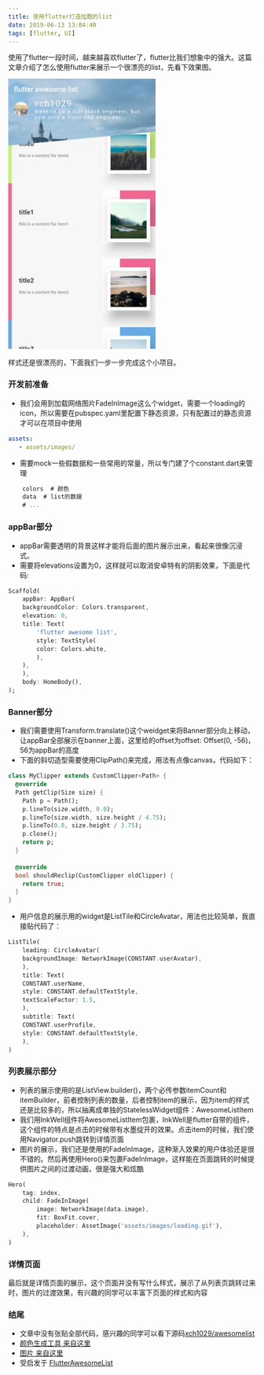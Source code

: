 ```yaml
---
title: 使用flutter打造炫酷的list
date: 2019-06-13 13:04:40
tags: [flutter, UI]
---
```


使用了flutter一段时间，越来越喜欢flutter了，flutter比我们想象中的强大。这篇文章介绍了怎么使用flutter来展示一个很漂亮的list，先看下效果图。

<img src="https://github.com/xch1029/awesomelist/blob/master/screenshot/awesomelist.jpg?raw=true" width="300">

样式还是很漂亮的，下面我们一步一步完成这个小项目。
### 开发前准备
- 我们会用到加载网络图片FadeInImage这么个widget，需要一个loading的icon，所以需要在pubspec.yaml里配置下静态资源，只有配置过的静态资源才可以在项目中使用
``` yaml
assets:
   - assets/images/
```
- 需要mock一些假数据和一些常用的常量，所以专门建了个constant.dart来管理
``` dart
    colors  # 颜色
    data  # list的数据
    # ...
```

### appBar部分
- appBar需要透明的背景这样才能将后面的图片展示出来，看起来很像沉浸式。
- 需要将elevations设置为0，这样就可以取消安卓特有的阴影效果，下面是代码:
``` dart
Scaffold(
    appBar: AppBar(
    backgroundColor: Colors.transparent,
    elevation: 0,
    title: Text(
        'flutter awesome list',
        style: TextStyle(
        color: Colors.white,
        ),
    ),
    ),
    body: HomeBody(),
);
```

### Banner部分
- 我们需要使用Transform.translate()这个weidget来将Banner部分向上移动，让appBar全部展示在banner上面，这里给的offset为offset: Offset(0, -56)，56为appBar的高度
- 下面的斜切造型需要使用ClipPath()来完成，用法有点像canvas，代码如下：
``` dart
class MyClipper extends CustomClipper<Path> {
  @override
  Path getClip(Size size) {
    Path p = Path();
    p.lineTo(size.width, 0.0);
    p.lineTo(size.width, size.height / 4.75);
    p.lineTo(0.0, size.height / 3.75);
    p.close();
    return p;
  }

  @override
  bool shouldReclip(CustomClipper oldClipper) {
    return true;
  }
}
```
- 用户信息的展示用的widget是ListTile和CircleAvatar，用法也比较简单，我直接贴代码了：
``` dart
ListTile(
    leading: CircleAvatar(
    backgroundImage: NetworkImage(CONSTANT.userAvatar),
    ),
    title: Text(
    CONSTANT.userName,
    style: CONSTANT.defaultTextStyle,
    textScaleFactor: 1.5,
    ),
    subtitle: Text(
    CONSTANT.userProfile,
    style: CONSTANT.defaultTextStyle,
    ),
)
```

### 列表展示部分
- 列表的展示使用的是ListView.builder()，两个必传参数itemCount和itemBuilder，前者控制列表的数量，后者控制item的展示，因为item的样式还是比较多的，所以抽离成单独的StatelessWidget组件：AwesomeListItem
- 我们用InkWell组件将AwesomeListItem包裹，InkWell是flutter自带的组件，这个组件的特点是点击的时候带有水墨绽开的效果。点击item的时候，我们使用Navigator.push跳转到详情页面
- 图片的展示，我们还是使用的FadeInImage，这种渐入效果的用户体验还是很不错的。然后再使用Hero()来包裹FadeInImage，这样能在页面跳转的时候提供图片之间的过渡动画，很是强大和炫酷
``` dart
Hero(
    tag: index,
    child: FadeInImage(
        image: NetworkImage(data.image),
        fit: BoxFit.cover,
        placeholder: AssetImage('assets/images/loading.gif'),
    ),
)
```

### 详情页面
最后就是详情页面的展示，这个页面并没有写什么样式，展示了从列表页跳转过来时，图片的过渡效果，有兴趣的同学可以丰富下页面的样式和内容


### 结尾
- 文章中没有张贴全部代码，感兴趣的同学可以看下源码[xch1029/awesomelist](https://github.com/xch1029/awesomelist)
- [颜色生成工具 来自这里](https://colorsupplyyy.com/app)
- [图片 来自这里](https://picsum.photos/)
- 受启发于 [FlutterAwesomeList](https://github.com/samarthagarwal/FlutterAwesomeList)